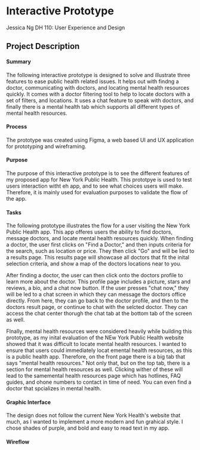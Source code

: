 # Interactive Prototype

Jessica Ng 
DH 110: User Experience and Design

## Project Description
#### Summary

The following interactive prototype is designed to solve and illustrate three features to ease public health related issues. It helps out with findng a doctor, communicating with doctors, and locating mental health resources quickly. It comes with a doctor filtering tool to help to locate doctors with a set of filters, and locations. It uses a chat feature to speak with doctors, and finally there is a mental health tab which supports all different types of mental health resources.

#### Process

The prototype was created using Figma, a web based UI and UX application for prototyping and wireframing.
#### Purpose

The purpose of this interactive prototype is to see the different features of my proposed app for New York Public Health. This prototpye is used to test users interaction witht eh app, and to see what choices users will make. Therefore, it is mainly used for evaluation purposes to validate the flow of the app.

#### Tasks

The following prototype illustrates the flow for a user visiting the New York Public Health app. This app offeres users the ability to find doctors, message doctors, and locate mental health resources quickly. When finding a doctor, the user first clicks on "Find a Doctor," and then inputs criteria for the search, such as location or price. They then click "Go" and will be lied to a results page. This results page will showcase all doctors that fit the inital selection criteria, and show a map of the doctors locations near to you.

After finding a doctor, the user can then click onto the doctors profile to learn more about the doctor. This profile page includes a picture, stars and reviews, a bio, and a chat now button. If the user presses "chat now," they will be led to a chat screen in which they can message the doctors office directly. From here, they can go back to the doctor profile, and then to the doctors result page, or continue to chat with the selcted doctor. They can access the chat center thorugh the chat tab at the bottom tab of the screen as well. 

FInally, mental health resources were considered heavily while building this prototype, as my inital evaluation of the NEw York Public Health website showed that it was difficult to locate mental health resources. I wanted to ensure that users could immediately locat emental health resources, as this is a public health app. Therefore, on the front page there is a big tab that says "mental health resources." Not only that, but on the top tab, there is a section for mental health resources as well. Clicking wither of these will lead to the samemental health resources page which has hotlines, FAQ guides, and ohone numbers to contact in time of need. You can even find a doctor that spcializes in mental health.

#### Graphic Interface

The design does not follow the current New York Health's website that much, as I wanted to implement a more modern and fun grahical style. I chose shades of purple, and bold and easy to read text in my app. 

#### Wireflow
